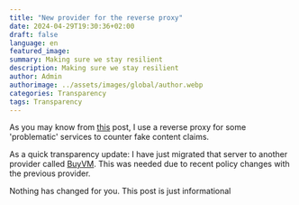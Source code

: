 ```yaml
---
title: "New provider for the reverse proxy"
date: 2024-04-29T19:30:36+02:00
draft: false
language: en
featured_image: 
summary: Making sure we stay resilient
description: Making sure we stay resilient
author: Admin
authorimage: ../assets/images/global/author.webp
categories: Transparency
tags: Transparency
---
```


As you may know from [this](https://r4fo.com/posts/new-server/) post, I use a reverse proxy for some 'problematic' services to counter fake content claims.

As a quick transparency update: I have just migrated that server to another provider called [BuyVM](https://buyvm.net). This was needed due to recent policy changes with the previous provider.

Nothing has changed for you. This post is just informational